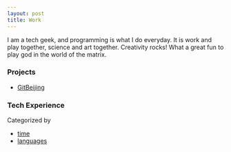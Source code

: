 ```yaml
---
layout: post
title: Work
---
```



I am a tech geek, and programming is what I do everyday. It is work and play
together, science and art together. Creativity rocks! What a great fun to play
god in the world of the matrix.

### Projects

- [GitBeijing](http://happypeter.github.com/GitBeijing/)

### Tech Experience

Categorized by 

- [time](time.html)   
- [languages](languages.html)
